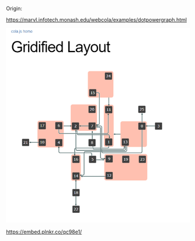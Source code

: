 Origin:

https://marvl.infotech.monash.edu/webcola/examples/dotpowergraph.html

![Alt text](gridfiedlayout.png)

https://embed.plnkr.co/qc98e1/

